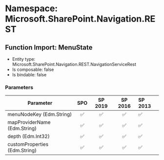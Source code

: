 # Namespace: Microsoft.SharePoint.Navigation.REST

## Function Import: MenuState

- Entity type: Microsoft.SharePoint.Navigation.REST.NavigationServiceRest
- Is composable: false
- Is bindable: false

### Parameters

Parameter | SPO | SP 2019 | SP 2016 | SP 2013
----------|:---:|:-------:|:-------:|:-------
menuNodeKey (Edm.String) | ✅ | ✅ | ✅ | ✅
mapProviderName (Edm.String) | ✅ | ✅ | ✅ | ✅
depth (Edm.Int32) | ✅ | ✅ | ✅ | ✅
customProperties (Edm.String) | ✅ | ✅ | ✅ | ✅
